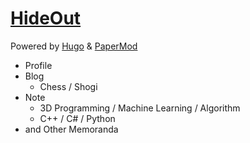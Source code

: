 # [**HideOut**](https://ivorypawn.github.io/)

Powered by [Hugo](https://gohugo.io/) & [PaperMod](https://github.com/adityatelange/hugo-PaperMod/)

- Profile
- Blog
  - Chess / Shogi
- Note
  - 3D Programming / Machine Learning / Algorithm
  - C++ / C# / Python
- and  Other Memoranda
